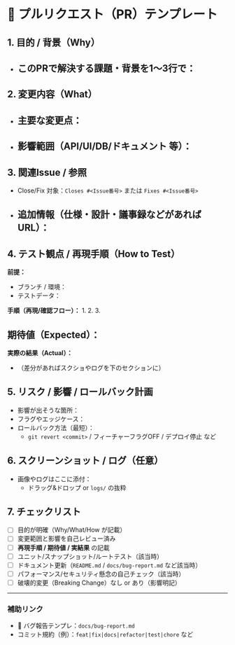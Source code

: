 # 📝 プルリクエスト（PR）テンプレート

<!--
タイトル例：
feat: 共有一覧にページネーションを追加
fix: /api/shares 401 を修正（本番のみ）
docs: 提出手順を README に追記
-->

## 1. 目的 / 背景（Why）
- このPRで解決する課題・背景を1〜3行で：
  - 

## 2. 変更内容（What）
- 主要な変更点：
  - 
- 影響範囲（API/UI/DB/ドキュメント 等）：
  - 

## 3. 関連Issue / 参照
- Close/Fix 対象：`Closes #<Issue番号>` または `Fixes #<Issue番号>`
- 追加情報（仕様・設計・議事録などがあればURL）：
  - 

## 4. テスト観点 / 再現手順（How to Test）
**前提：**
- ブランチ / 環境：
- テストデータ：

**手順（再現/確認フロー）：**
1.
2.
3.

**期待値（Expected）：**
- 

**実際の結果（Actual）：**
- （差分があればスクショやログを下のセクションに）

## 5. リスク / 影響 / ロールバック計画
- 影響が出そうな箇所：
- フラグやエッジケース：
- ロールバック方法（最短）：
  - `git revert <commit>` / フィーチャーフラグOFF / デプロイ停止 など

## 6. スクリーンショット / ログ（任意）
- 画像やログはここに添付：
  - ドラッグ&ドロップ or `logs/` の抜粋

## 7. チェックリスト
- [ ] 目的が明確（Why/What/How が記載）
- [ ] 変更範囲と影響を自己レビュー済み
- [ ] **再現手順 / 期待値 / 実結果** の記載
- [ ] ユニット/スナップショット/ルートテスト（該当時）
- [ ] ドキュメント更新（`README.md` / `docs/bug-report.md` など該当時）
- [ ] パフォーマンス/セキュリティ懸念の自己チェック（該当時）
- [ ] 破壊的変更（Breaking Change）なし or あり（影響明記）

---

### 補助リンク
- 🐞 バグ報告テンプレ：`docs/bug-report.md`
- コミット規約（例）：`feat|fix|docs|refactor|test|chore` など


  
 
